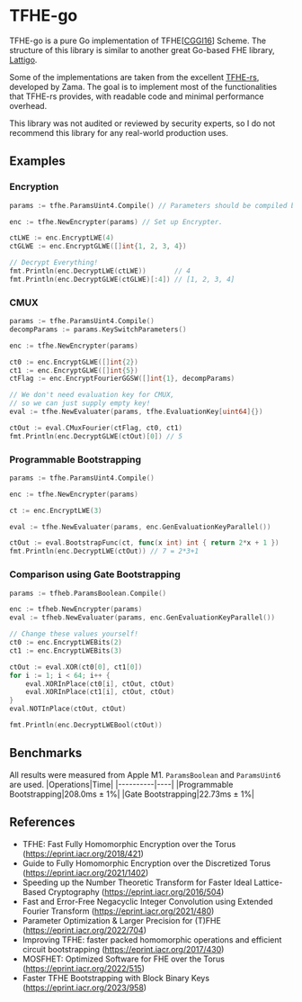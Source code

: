 # TFHE-go

TFHE-go is a pure Go implementation of TFHE[[CGGI16](https://eprint.iacr.org/2016/870)] Scheme. The structure of this library is similar to another great Go-based FHE library, [Lattigo](https://github.com/tuneinsight/lattigo).

Some of the implementations are taken from the excellent [TFHE-rs](https://github.com/zama-ai/tfhe-rs), developed by Zama. The goal is to implement most of the functionalities that TFHE-rs provides, with readable code and minimal performance overhead.

This library was not audited or reviewed by security experts, so I do not recommend this library for any real-world production uses.


## Examples
### Encryption
```go
params := tfhe.ParamsUint4.Compile() // Parameters should be compiled before use.

enc := tfhe.NewEncrypter(params) // Set up Encrypter.

ctLWE := enc.EncryptLWE(4)
ctGLWE := enc.EncryptGLWE([]int{1, 2, 3, 4})

// Decrypt Everything!
fmt.Println(enc.DecryptLWE(ctLWE))       // 4
fmt.Println(enc.DecryptGLWE(ctGLWE)[:4]) // [1, 2, 3, 4]
```

### CMUX
```go
params := tfhe.ParamsUint4.Compile()
decompParams := params.KeySwitchParameters()

enc := tfhe.NewEncrypter(params)

ct0 := enc.EncryptGLWE([]int{2})
ct1 := enc.EncryptGLWE([]int{5})
ctFlag := enc.EncryptFourierGGSW([]int{1}, decompParams)

// We don't need evaluation key for CMUX,
// so we can just supply empty key!
eval := tfhe.NewEvaluater(params, tfhe.EvaluationKey[uint64]{})

ctOut := eval.CMuxFourier(ctFlag, ct0, ct1)
fmt.Println(enc.DecryptGLWE(ctOut)[0]) // 5
```

### Programmable Bootstrapping
```go
params := tfhe.ParamsUint4.Compile()

enc := tfhe.NewEncrypter(params)

ct := enc.EncryptLWE(3)

eval := tfhe.NewEvaluater(params, enc.GenEvaluationKeyParallel())

ctOut := eval.BootstrapFunc(ct, func(x int) int { return 2*x + 1 })
fmt.Println(enc.DecryptLWE(ctOut)) // 7 = 2*3+1
```

### Comparison using Gate Bootstrapping
```go
params := tfheb.ParamsBoolean.Compile()

enc := tfheb.NewEncrypter(params)
eval := tfheb.NewEvaluater(params, enc.GenEvaluationKeyParallel())

// Change these values yourself!
ct0 := enc.EncryptLWEBits(2)
ct1 := enc.EncryptLWEBits(3)

ctOut := eval.XOR(ct0[0], ct1[0])
for i := 1; i < 64; i++ {
	eval.XORInPlace(ct0[i], ctOut, ctOut)
	eval.XORInPlace(ct1[i], ctOut, ctOut)
}
eval.NOTInPlace(ctOut, ctOut)

fmt.Println(enc.DecryptLWEBool(ctOut))
```

## Benchmarks
All results were measured from Apple M1. `ParamsBoolean` and `ParamsUint6` are used.
|Operations|Time|
|----------|----|
|Programmable Bootstrapping|208.0ms ± 1%|
|Gate Bootstrapping|22.73ms ± 1%|

## References
- TFHE: Fast Fully Homomorphic Encryption over the Torus (https://eprint.iacr.org/2018/421)
- Guide to Fully Homomorphic Encryption over the Discretized Torus (https://eprint.iacr.org/2021/1402)
- Speeding up the Number Theoretic Transform for Faster Ideal Lattice-Based Cryptography (https://eprint.iacr.org/2016/504)
- Fast and Error-Free Negacyclic Integer Convolution using Extended Fourier Transform (https://eprint.iacr.org/2021/480)
- Parameter Optimization & Larger Precision for (T)FHE (https://eprint.iacr.org/2022/704)
- Improving TFHE: faster packed homomorphic operations and efficient circuit bootstrapping (https://eprint.iacr.org/2017/430)
- MOSFHET: Optimized Software for FHE over the Torus (https://eprint.iacr.org/2022/515)
- Faster TFHE Bootstrapping with Block Binary Keys (https://eprint.iacr.org/2023/958)
